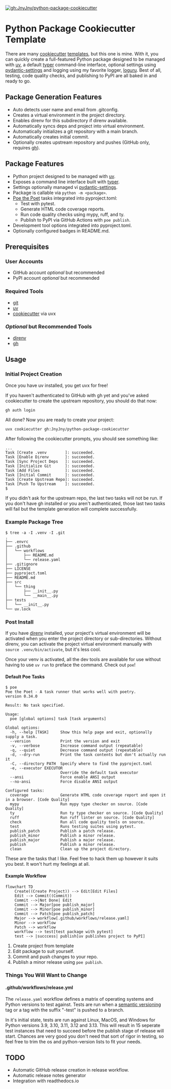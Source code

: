 [![gh:JnyJny/python-package-cookiecutter][python-package-cookiecutter-badge]][python-package-cookiecutter]

# Python Package Cookiecutter Template

There are many [cookiecutter][cookiecutter] [templates][templates],
but this one is mine. With it, you can quickly create a full-featured
Python package designed to be managed with [uv][uv], a default
[typer][typer] command-line interface, optional settings using
[pydantic-settings][pydantic-settings] and logging using my favorite
logger, [loguru][loguru]. Best of all, testing, code quality checks,
and publishing to PyPI are all baked in and ready to go.

## Package Generation Features
- Auto detects user name and email from .gitconfig.
- Creates a virtual environment in the project directory.
- Enables direnv for this subdirectory if direnv available.
- Automatically syncs deps and project into virtual environment.
- Automatically initializes a git repository with a main branch.
- Automatically creates initial commit.
- Optionally creates upstream repository and pushes (GitHub only, requires [gh][gh]).

## Package Features
- Python project designed to be managed with [uv][uv].
- Exposes a command line interface built with [typer][typer].
- Settings optionally managed vi [pydantic-settings][pydantic-settings].
- Package is callable via `python -m <package>`.
- [Poe the Poet][poe] tasks integrated into pyproject.toml:
  - Test with pytest.
  - Generate HTML code coverage reports.
  - Run code quality checks using mypy, ruff, and ty.
  - Publish to PyPI via GitHub Actions with `poe publish`.
- Development tool options integrated into pyproject.toml.
- Optionally configured badges in README.md.

## Prerequisites

### User Accounts
- GitHub account _optional_ but recommended
- PyPI account _optional_ but recommended

### Required Tools
- [git][git]
- [uv][uv]
- [cookiecutter][cookiecutter] via uvx

### _Optional_ but Recommended Tools
- [direnv][direnv]
- [gh][gh]

## Usage

### Initial Project Creation

Once you have uv installed, you get uvx for free!

If you haven't authenticated to GitHub with gh yet and you've asked
cookiecutter to create the upstream repository, you should do that
now:

```console
gh auth login
```

All done? Now you are ready to create your project:

```console
uvx cookiecutter gh:JnyJny/python-package-cookiecutter
```

After following the cookiecutter prompts, you should see something
like:

```console
...
Task [Create .venv        ]: succeeded.
Task [Enable Direnv       ]: succeeded.
Task [Sync Project Deps   ]: succeeded.
Task [Initialize Git      ]: succeeded.
Task [Add Files           ]: succeeded.
Task [Initial Commit      ]: succeeded.
Task [Create Upstream Repo]: succeeded.
Task [Push To Upstream    ]: succeeded.
$
```

If you didn't ask for the upstream repo, the last two tasks will not
be run. If you don't have gh installed or you aren't authenticated,
those last two tasks will fail but the template generation will
complete successfully.

### Example Package Tree
```console
$ tree -a -I .venv -I .git
.
├── .envrc
├── .github
│   └── workflows
│       ├── README.md
│       └── release.yaml
├── .gitignore
├── LICENSE
├── pyproject.toml
├── README.md
├── src
│   └── thing
│       ├── __init__.py
│       └── __main__.py
├── tests
│   └── __init__.py
└── uv.lock
```

### Post Install

If you have [direnv][direnv] installed, your project's virtual
environment will be activated when you enter the project directory or
sub-directories. Without direnv, you can activate the project virtual
environment manually with `source .venv/bin/activate`, but it's less
cool.

Once your venv is activated, all the dev tools are available for use
without having to use `uv run` to preface the command. Check out `poe`!


#### Default Poe Tasks 

```console
$ poe
Poe the Poet - A task runner that works well with poetry.
version 0.34.0

Result: No task specified.

Usage:
  poe [global options] task [task arguments]

Global options:
  -h, --help [TASK]     Show this help page and exit, optionally supply a task.
  --version             Print the version and exit
  -v, --verbose         Increase command output (repeatable)
  -q, --quiet           Decrease command output (repeatable)
  -d, --dry-run         Print the task contents but don't actually run it
  -C, --directory PATH  Specify where to find the pyproject.toml
  -e, --executor EXECUTOR
                        Override the default task executor
  --ansi                Force enable ANSI output
  --no-ansi             Force disable ANSI output

Configured tasks:
  coverage              Generate HTML code coverage report and open it in a browser. [Code Quality]
  mypy                  Run mypy type checker on source. [Code Quality]
  ty                    Run ty type checker on source. [Code Quality]
  ruff                  Run ruff linter on source. [Code Quality]
  check                 Run all code quality tools on source.
  test                  Runs testing suites using pytest.
  publish_patch         Publish a patch release.
  publish_minor         Publish a minor release.
  publish_major         Publish a major release.
  publish               Publish a minor release.
  clean                 Clean up the project directory.
```

These are the tasks that I like. Feel free to hack them up however it
suits you best. It won't hurt my feelings at all.

#### Example Workflow

```mermaid
flowchart TD
    Create((Create Project)) --> Edit[Edit Files]
    Edit --> Commit((Commit))
    Commit -->|Not Done| Edit
    Commit --> Major[poe publish_major]
    Commit --> Minor[poe publish_minor]
    Commit --> Patch[poe publish_patch]
    Major --> workflow[.github/workflows/release.yaml]
    Minor --> workflow
    Patch --> workflow
    workflow --> test[test package with pytest]
    test --> |succcess| publish[uv publishes project to PyPI]
```

1. Create project from template
1. Edit package to suit yourself.
1. Commit and push changes to your repo.
1. Publish a minor release using `poe publish`.

### Things You Will Want to Change

#### .github/workflows/release.yml

The `release.yaml` workflow defines a matrix of operating systems and
Python versions to test against. Tests are run when a [semantic
versioning][semantic-version] tag or a tag with the suffix "-test" is
pushed to a branch.

In it's initial state, tests are run against Linux, MacOS, and Windows
for Python versions 3.9, 3.10, 3.11, 3.12 and 3.13. This will result
in 15 seperate test instances that need to succeed before the publish
stage of release will start. Chances are very good you don't need that
sort of rigor in testing, so feel free to trim the os and
python-version lists to fit your needs.


## TODO
- Automatic GitHub release creation in release workflow.
- Automatic release notes generator
- Integration with readthedocs.io


<!-- End Links -->
[python-package-cookiecutter-badge]: https://img.shields.io/badge/Made_With_Cookiecutter-python--package--cookiecutter-green?style=for-the-badge
[python-package-cookiecutter]: https://github.com/JnyJny/python-package-cookiecutter
[cookiecutter]: https://cookiecutter.readthedocs.io/en/stable/index.html
[templates]: https://www.cookiecutter.io/templates
[poe]: https://poethepoet.natn.io
[git]: https://git-scm.com/downloads
[uv]: https://docs.astral.sh/uv/
[direnv]: https://direnv.net
[gh]: https://github.com/cli/cli
[typer]: https://typer.tiangolo.com
[loguru]: https://loguru.readthedocs.io/en/stable/
[pydantic-settings]: https://docs.pydantic.dev/latest/api/pydantic_settings/
[semantic-version]: https://semver.org
